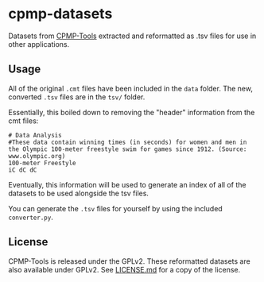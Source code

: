 # cpmp-datasets

Datasets from [CPMP-Tools](https://www.core-plusmath.org/CPMP-Tools/) extracted and reformatted as .tsv files for use in other applications.

## Usage
All of the original `.cmt` files have been included in the `data` folder.
The new, converted `.tsv` files are in the `tsv/` folder.

Essentially, this boiled down to removing the "header" information from the cmt files:
```
# Data Analysis
#These data contain winning times (in seconds) for women and men in the Olympic 100-meter freestyle swim for games since 1912. (Source: www.olympic.org)
100-meter Freestyle
iC dC dC
```

Eventually, this information will be used to generate an index of all of the datasets to be used alongside the tsv files.

You can generate the `.tsv` files for yourself by using the included `converter.py`.

## License

CPMP-Tools is released under the GPLv2. These reformatted datasets are also available under GPLv2. See [LICENSE.md](LICENSE.md) for a copy of the license.